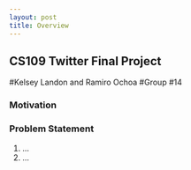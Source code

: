 ```yaml
---
layout: post
title: Overview
---
```



## CS109 Twitter Final Project
#Kelsey Landon and Ramiro Ochoa
#Group #14


### Motivation



### Problem Statement
1. ...
2. ...


